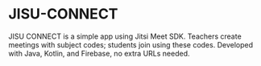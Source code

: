 # JISU-CONNECT
JISU CONNECT is a simple app using Jitsi Meet SDK. Teachers create meetings with subject codes; students join using these codes. Developed with Java, Kotlin, and Firebase, no extra URLs needed.
